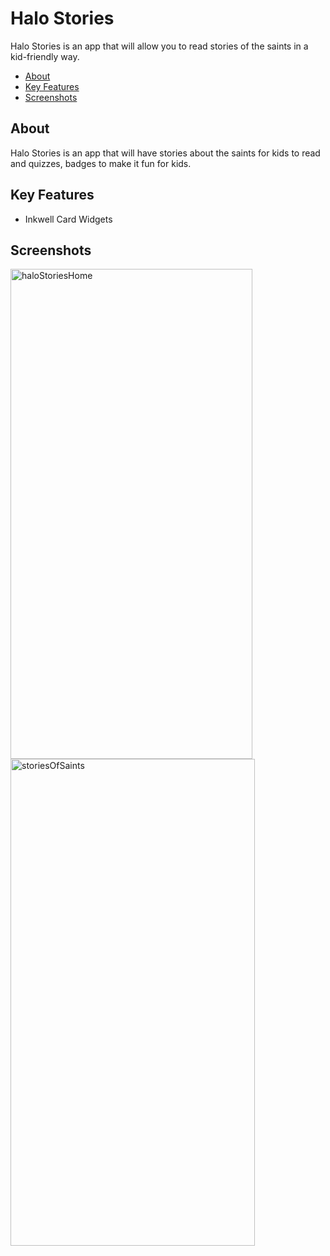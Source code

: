 # Halo Stories

Halo Stories is an app that will allow you to read stories of the saints in a kid-friendly way. 

- [About](#about)
- [Key Features](#key-features)
- [Screenshots](#screenshots)

## About
Halo Stories is an app that will have stories about the saints for kids to read and quizzes, badges to make it fun for kids. 

## Key Features
- Inkwell Card Widgets

## Screenshots

<img width="387" height="784" alt="haloStoriesHome" src="https://github.com/user-attachments/assets/72a7c588-3a2b-470b-8726-a920cff758e6" />

<img width="391" height="779" alt="storiesOfSaints" src="https://github.com/user-attachments/assets/03352182-16e5-4831-8f22-48c2f78c9b65" />


